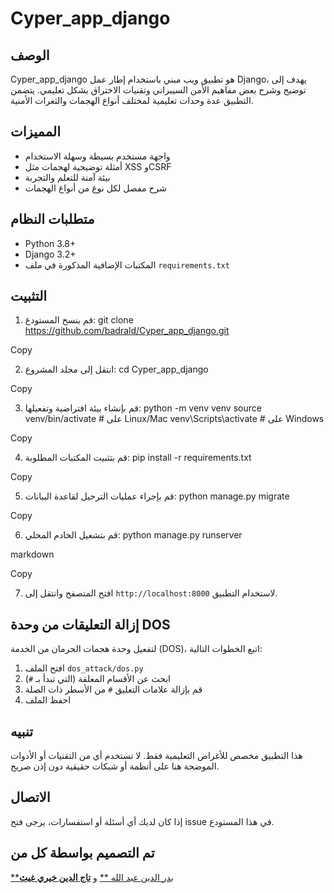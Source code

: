 # Cyper_app_django

## الوصف
Cyper_app_django هو تطبيق ويب مبني باستخدام إطار عمل Django، يهدف إلى توضيح وشرح بعض مفاهيم الأمن السيبراني وتقنيات الاختراق بشكل تعليمي. يتضمن التطبيق عدة وحدات تعليمية لمختلف أنواع الهجمات والثغرات الأمنية.

## المميزات
- واجهة مستخدم بسيطة وسهلة الاستخدام
- أمثلة توضيحية لهجمات مثل XSS وCSRF
- بيئة آمنة للتعلم والتجربة
- شرح مفصل لكل نوع من أنواع الهجمات

## متطلبات النظام
- Python 3.8+
- Django 3.2+
- المكتبات الإضافية المذكورة في ملف `requirements.txt`

## التثبيت

1. قم بنسخ المستودع:
git clone https://github.com/badrald/Cyper_app_django.git


Copy

2. انتقل إلى مجلد المشروع:
cd Cyper_app_django


Copy

3. قم بإنشاء بيئة افتراضية وتفعيلها:
python -m venv venv
source venv/bin/activate # على Linux/Mac
venv\Scripts\activate # على Windows


Copy

4. قم بتثبيت المكتبات المطلوبة:
pip install -r requirements.txt


Copy

5. قم بإجراء عمليات الترحيل لقاعدة البيانات:
python manage.py migrate


Copy

6. قم بتشغيل الخادم المحلي:
python manage.py runserver

markdown

Copy

7. افتح المتصفح وانتقل إلى `http://localhost:8000` لاستخدام التطبيق.

## إزالة التعليقات من وحدة DOS

لتفعيل وحدة هجمات الحرمان من الخدمة (DOS)، اتبع الخطوات التالية:

1. افتح الملف `dos_attack/dos.py`
2. ابحث عن الأقسام المعلقة (التي تبدأ بـ `#`)
3. قم بإزالة علامات التعليق `#` من الأسطر ذات الصلة
4. احفظ الملف



## تنبيه
هذا التطبيق مخصص للأغراض التعليمية فقط. لا تستخدم أي من التقنيات أو الأدوات الموضحة هنا على أنظمة أو شبكات حقيقية دون إذن صريح.

## الاتصال
إذا كان لديك أي أسئلة أو استفسارات، يرجى فتح issue في هذا المستودع.



## تم التصميم بواسطة كل من 
[**بدر الدين عبد الله **](https://github.com/badrald) و [**تاج الدين خيري غيث**](https://www.facebook.com/profile.php?id=100004292080672)